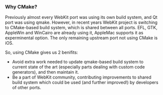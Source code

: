 ### Why CMake?

Previously almost every WebKit port was using its own build system, and Qt port was using qmake. However, in recent years WebKit project is switching to CMake-based build system, which is shared between all ports. EFL, GTK, AppleWin and WinCairo are already using it, AppleMac supports it as experminental option. The only remaining upstream port not using CMake is iOS.

So, using CMake gives us 2 benifits:
* Avoid extra work needed to update qmake-based build system to current state of the art (especially parts dealing with custom code generators), and then maintain it.
* Be a part of WebKit community, contributing improvements to shared build system which could be used (and further improved!) by developers of other ports.